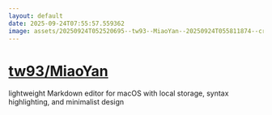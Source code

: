 ```yaml
---
layout: default
date: 2025-09-24T07:55:57.559362
image: assets/20250924T052520695--tw93--MiaoYan--20250924T055811874--cropped.png
---
```


# [tw93/MiaoYan](https://github.com/tw93/MiaoYan)

lightweight Markdown editor for macOS with local storage, syntax highlighting, and minimalist design
